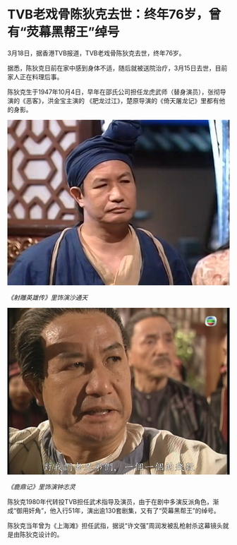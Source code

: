 # TVB老戏骨陈狄克去世：终年76岁，曾有“荧幕黑帮王”绰号

3月18日，据香港TVB报道，TVB老戏骨陈狄克去世，终年76岁。

据悉，陈狄克日前在家中感到身体不适，随后就被送院治疗，3月15日去世，目前家人正在料理后事。

陈狄克生于1947年10月4日，早年在邵氏公司担任龙虎武师（替身演员），张彻导演的《恶客》，洪金宝主演的
《肥龙过江》，楚原导演的《倚天屠龙记》里都有他的身影。

![2382e96184e8b428aa029f79d97c082a.jpg](https://raw.githubusercontent.com/qqhsx/qqnews_image/main/2024/03/18/TVB老戏骨陈狄克去世：终年76岁，曾有“荧幕黑帮王”绰号/2382e96184e8b428aa029f79d97c082a.jpg)

_《射雕英雄传》里饰演沙通天_

![107e4830c21b496c17e600b307535567.jpg](https://raw.githubusercontent.com/qqhsx/qqnews_image/main/2024/03/18/TVB老戏骨陈狄克去世：终年76岁，曾有“荧幕黑帮王”绰号/107e4830c21b496c17e600b307535567.jpg)

_《鹿鼎记》里饰演钟志灵_

陈狄克1980年代转投TVB担任武术指导及演员，由于在剧中多演反派角色，渐成“御用奸角”，他入行51年，演出逾130套剧集，又有了“荧幕黑帮王”的绰号。

陈狄克当年曾为《上海滩》担任武指，据说“许文强”周润发被乱枪射杀这幕镜头就是由陈狄克设计的。

